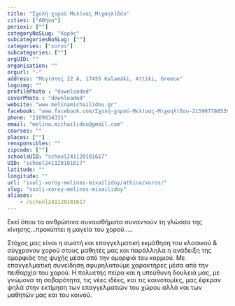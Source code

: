 ```yaml
---
title: "Σχολή χορού Μελίνας Μιχαηλίδου"
cities: ["Αθήνα"]
perioxi: [""]
categoryNoSLug: "Χορός"
subcategoriesNoSLug: [""]
categories: ["xoros"]
subcategories: [""]
orgUID: ""
organisation: ""
orgurl: "-"
address: "Μεγίστης 22 Α, 17455 Kalamáki, Attiki, Greece"
logoimg: ""
profilePhoto : "downloaded"
coverPhoto : "downloaded"
website: "www.melinamichailidou.gr"
facebook: "www.facebook.com/Σχολή-χορού-Μελίνας-Μιχαηλίδου-215907788539730/"
phone: "2109834331"
email: "melina.michailidou@gmail.com"
courses: ""
places: [""]
rensponsibles: ""
zipcode: [""]
schoolsUID: "school241120181617"
UID: "school241120181617"
latitude: ""
longitude: ""
url: "sxoli-xoroy-melinas-mixailidoy/athina/xoros/"
slug: "sxoli-xoroy-melinas-mixailidoy"
aliases:
    - /school241120181617
---
```



Εκεί όπου τα ανθρώπινα συναισθήματα συναντούν τη γλώσσα της κίνησης...προκύπτει η μαγεία του χορού.....

Στόχος μας είναι η σωστή και επαγγελματική εκμάθηση του κλασικού &amp; σύγχρονου χορού στους μαθητές μας και παράλληλα η ανάδειξη της ομορφιάς της ψυχής μέσα από την ομορφιά του κορμιού. Με επαγγελματική συνείδηση σφυρηλατούμε χαρακτήρες μέσα από την πειθαρχία του χορού. Η πολυετής πείρα και η υπεύθυνη δουλειά μας, με γνώμονα τη σοβαρότητα, τις νέες ιδέες, και τις καινοτομίες, μας έφεραν ψηλά στην εκτίμηση των επαγγελματιών του χώρου αλλά και των μαθητών μας και του κοινού.